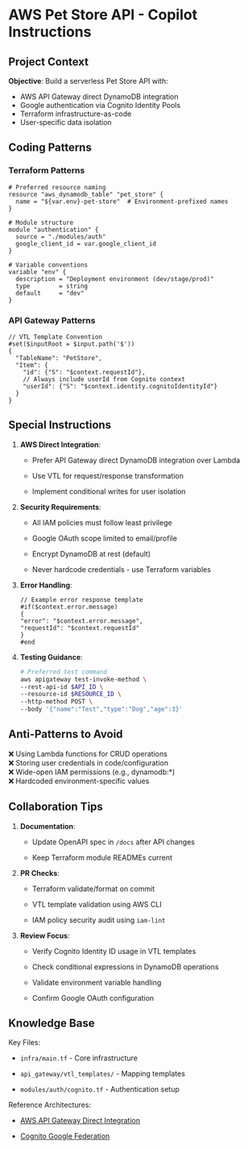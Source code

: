 # AWS Pet Store API - Copilot Instructions

## Project Context
**Objective**: Build a serverless Pet Store API with:
- AWS API Gateway direct DynamoDB integration
- Google authentication via Cognito Identity Pools
- Terraform infrastructure-as-code
- User-specific data isolation

## Coding Patterns

### Terraform Patterns
```hcl
# Preferred resource naming
resource "aws_dynamodb_table" "pet_store" {
  name = "${var.env}-pet-store"  # Environment-prefixed names
}

# Module structure
module "authentication" {
  source = "./modules/auth"
  google_client_id = var.google_client_id
}

# Variable conventions
variable "env" {
  description = "Deployment environment (dev/stage/prod)"
  type        = string
  default     = "dev"
}
```

### API Gateway Patterns
```vtl
// VTL Template Convention
#set($inputRoot = $input.path('$'))
{
  "TableName": "PetStore",
  "Item": {
    "id": {"S": "$context.requestId"},
    // Always include userId from Cognito context
    "userId": {"S": "$context.identity.cognitoIdentityId"}
  }
}
```

## Special Instructions

1.  **AWS Direct Integration**:
    
    -   Prefer API Gateway direct DynamoDB integration over Lambda
        
    -   Use VTL for request/response transformation
        
    -   Implement conditional writes for user isolation
        
2.  **Security Requirements**:
    
    -   All IAM policies must follow least privilege
        
    -   Google OAuth scope limited to email/profile
        
    -   Encrypt DynamoDB at rest (default)
        
    -   Never hardcode credentials - use Terraform variables
        
3.  **Error Handling**:

    ```vtl
    // Example error response template
    #if($context.error.message)
    {
    "error": "$context.error.message",
    "requestId": "$context.requestId"
    }
    #end
    ```

4.  **Testing Guidance**:
    ```bash
    # Preferred test command
    aws apigateway test-invoke-method \
    --rest-api-id $API_ID \
    --resource-id $RESOURCE_ID \
    --http-method POST \
    --body '{"name":"Test","type":"Dog","age":3}'
    ```

## Anti-Patterns to Avoid

❌ Using Lambda functions for CRUD operations  
❌ Storing user credentials in code/configuration  
❌ Wide-open IAM permissions (e.g., dynamodb:*)  
❌ Hardcoded environment-specific values

## Collaboration Tips

1.  **Documentation**:
    
    -   Update OpenAPI spec in  `/docs`  after API changes
        
    -   Keep Terraform module READMEs current
        
2.  **PR Checks**:
    
    -   Terraform validate/format on commit
        
    -   VTL template validation using AWS CLI
        
    -   IAM policy security audit using  `iam-lint`
        
3.  **Review Focus**:
    
    -   Verify Cognito Identity ID usage in VTL templates
        
    -   Check conditional expressions in DynamoDB operations
        
    -   Validate environment variable handling
        
    -   Confirm Google OAuth configuration
        

## Knowledge Base

Key Files:

-   `infra/main.tf`  - Core infrastructure
    
-   `api_gateway/vtl_templates/`  - Mapping templates
    
-   `modules/auth/cognito.tf`  - Authentication setup
    

Reference Architectures:

-   [AWS API Gateway Direct Integration](https://docs.aws.amazon.com/apigateway/latest/developerguide/integrating-api-with-aws-services-dynamodb.html)
    
-   [Cognito Google Federation](https://docs.aws.amazon.com/cognito/latest/developerguide/cognito-user-pools-identity-federation-google.html)